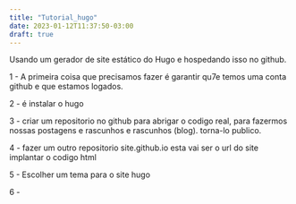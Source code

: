 ```yaml
---
title: "Tutorial_hugo"
date: 2023-01-12T11:37:50-03:00
draft: true
---
```



Usando um gerador de site estático do Hugo e hospedando isso no github.

1 - A primeira coisa que precisamos fazer é garantir qu7e temos uma conta github e que estamos logados.

2 -  é instalar o hugo

3 - criar um repositorio no github para abrigar o codigo real, para fazermos nossas postagens e rascunhos e rascunhos (blog). torna-lo publico.

4 - fazer um outro repositorio site.github.io esta vai ser o url do site implantar o codigo html

5 - Escolher um tema para o site hugo

6 - 


